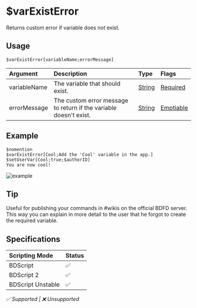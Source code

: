 # $varExistError
Returns custom error if variable does not exist.

## Usage
```
$varExistError[variableName;errorMessage]
```

| Argument | Description | Type | Flags |
| :---- | :---- | :---- | :---- |
| variableName | The variable that should exist. | [String](/src/resources/arguments/types.md#string) | [Required](/src/resources/arguments/flags.md#required)
| errorMessage | The custom error message to return if the variable doesn't exist. | [String](/src/resources/arguments/types.md#string) | [Emptiable](/src/resources/arguments/flags.md#emptiable)

## Example
```
$nomention
$varExistError[Cool;Add the 'Cool' variable in the app.]
$setUserVar[Cool;true;$authorID]
You are now cool!
```

![example](https://user-images.githubusercontent.com/69215413/125121239-9a7b1680-e0c1-11eb-8ceb-b9b695f1b89f.png)

## Tip
Useful for publishing your commands in #wikis on the official BDFD server. This way you can explain in more detail to the user that he forgot to create the required variable.

## Specifications
| Scripting Mode | Status
| :---- | :---- |
| BDScript | ✅ |
| BDScript 2 | ✅ |
| BDScript Unstable | ✅ |

*✅ Supported | ❌ Unsupported*
